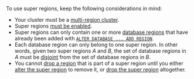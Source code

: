 To use super regions, keep the following considerations in mind:

- Your cluster must be a [multi-region cluster](multiregion-overview.html).
- Super regions [must be enabled](#enable-super-regions).
- Super regions can only contain one or more [database regions](multiregion-overview.html#database-regions) that have already been added with [`ALTER DATABASE ... ADD REGION`](alter-database.html#add-region).
- Each database region can only belong to one super region. In other words, given two super regions _A_ and _B_, the set of database regions in _A_ must be [disjoint](https://en.wikipedia.org/wiki/Disjoint_sets) from the set of database regions in _B_.
- You cannot [drop a region](alter-database.html#drop-region) that is part of a super region until you either [alter the super region](alter-database.html#alter-super-region) to remove it, or [drop the super region](alter-database.html#drop-super-region) altogether.
